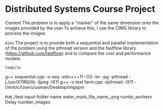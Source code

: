 # Distributed Systems Course Project


Context The problem is to apply a "marker" of the same dimension onto the images provided by the user.To achieve this, I use the CIMG library to process the images.

`Aims` 
The project is to provide both a sequential and parallel implementation of the problem using the pthread version and the fastflow library (https://github.com/fastflow) and to compare the cost and performance models.

`Compile`

g++ sequential.cpp -o seq -std=c++11 -O3 -lm -pg -pthread -L/usr/X11R6/lib -ljpeg -lX11
g++ -o test farm.cpp -lpthread -lX11 -I/mnt/c/Users/usman/Desktop/imgspm

`RUN` 
./test input-folder-name water_mark_file_name_.png numbr_workers Delay number_images
